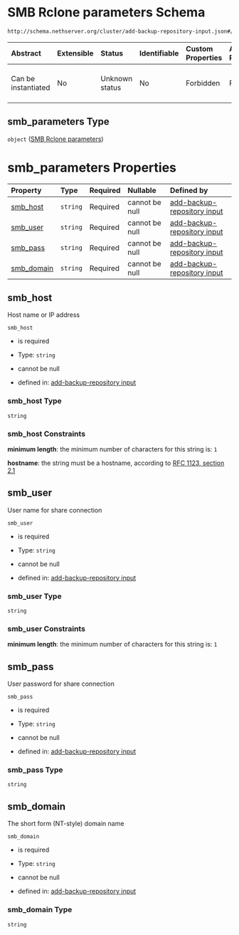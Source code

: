 # SMB Rclone parameters Schema

```txt
http://schema.nethserver.org/cluster/add-backup-repository-input.json#/$defs/smb_parameters
```



| Abstract            | Extensible | Status         | Identifiable | Custom Properties | Additional Properties | Access Restrictions | Defined In                                                                                            |
| :------------------ | :--------- | :------------- | :----------- | :---------------- | :-------------------- | :------------------ | :---------------------------------------------------------------------------------------------------- |
| Can be instantiated | No         | Unknown status | No           | Forbidden         | Forbidden             | none                | [add-backup-repository-input.json\*](cluster/add-backup-repository-input.json "open original schema") |

## smb\_parameters Type

`object` ([SMB Rclone parameters](add-backup-repository-input-defs-smb-rclone-parameters.md))

# smb\_parameters Properties

| Property                   | Type     | Required | Nullable       | Defined by                                                                                                                                                                                                                         |
| :------------------------- | :------- | :------- | :------------- | :--------------------------------------------------------------------------------------------------------------------------------------------------------------------------------------------------------------------------------- |
| [smb\_host](#smb_host)     | `string` | Required | cannot be null | [add-backup-repository input](add-backup-repository-input-defs-smb-rclone-parameters-properties-smb_host.md "http://schema.nethserver.org/cluster/add-backup-repository-input.json#/$defs/smb_parameters/properties/smb_host")     |
| [smb\_user](#smb_user)     | `string` | Required | cannot be null | [add-backup-repository input](add-backup-repository-input-defs-smb-rclone-parameters-properties-smb_user.md "http://schema.nethserver.org/cluster/add-backup-repository-input.json#/$defs/smb_parameters/properties/smb_user")     |
| [smb\_pass](#smb_pass)     | `string` | Required | cannot be null | [add-backup-repository input](add-backup-repository-input-defs-smb-rclone-parameters-properties-smb_pass.md "http://schema.nethserver.org/cluster/add-backup-repository-input.json#/$defs/smb_parameters/properties/smb_pass")     |
| [smb\_domain](#smb_domain) | `string` | Required | cannot be null | [add-backup-repository input](add-backup-repository-input-defs-smb-rclone-parameters-properties-smb_domain.md "http://schema.nethserver.org/cluster/add-backup-repository-input.json#/$defs/smb_parameters/properties/smb_domain") |

## smb\_host

Host name or IP address

`smb_host`

* is required

* Type: `string`

* cannot be null

* defined in: [add-backup-repository input](add-backup-repository-input-defs-smb-rclone-parameters-properties-smb_host.md "http://schema.nethserver.org/cluster/add-backup-repository-input.json#/$defs/smb_parameters/properties/smb_host")

### smb\_host Type

`string`

### smb\_host Constraints

**minimum length**: the minimum number of characters for this string is: `1`

**hostname**: the string must be a hostname, according to [RFC 1123, section 2.1](https://tools.ietf.org/html/rfc1123 "check the specification")

## smb\_user

User name for share connection

`smb_user`

* is required

* Type: `string`

* cannot be null

* defined in: [add-backup-repository input](add-backup-repository-input-defs-smb-rclone-parameters-properties-smb_user.md "http://schema.nethserver.org/cluster/add-backup-repository-input.json#/$defs/smb_parameters/properties/smb_user")

### smb\_user Type

`string`

### smb\_user Constraints

**minimum length**: the minimum number of characters for this string is: `1`

## smb\_pass

User password for share connection

`smb_pass`

* is required

* Type: `string`

* cannot be null

* defined in: [add-backup-repository input](add-backup-repository-input-defs-smb-rclone-parameters-properties-smb_pass.md "http://schema.nethserver.org/cluster/add-backup-repository-input.json#/$defs/smb_parameters/properties/smb_pass")

### smb\_pass Type

`string`

## smb\_domain

The short form (NT-style) domain name

`smb_domain`

* is required

* Type: `string`

* cannot be null

* defined in: [add-backup-repository input](add-backup-repository-input-defs-smb-rclone-parameters-properties-smb_domain.md "http://schema.nethserver.org/cluster/add-backup-repository-input.json#/$defs/smb_parameters/properties/smb_domain")

### smb\_domain Type

`string`
